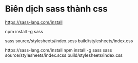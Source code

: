 # Biên dịch sass thành css
https://sass-lang.com/install

npm install -g sass

sass source/stylesheets/index.scss build/stylesheets/index.css
<p>
  https://sass-lang.com/install
  npm install -g sass
  sass source/stylesheets/index.scss build/stylesheets/index.css
</p>
